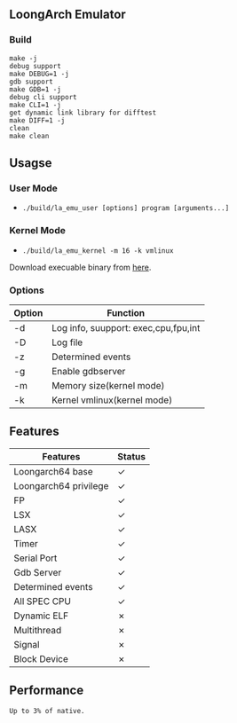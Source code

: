 ## LoongArch Emulator

### Build

```
make -j
debug support
make DEBUG=1 -j
gdb support
make GDB=1 -j
debug cli support
make CLI=1 -j
get dynamic link library for difftest
make DIFF=1 -j
clean
make clean
```

## Usagse

### User Mode
- `./build/la_emu_user [options] program [arguments...]`

### Kernel Mode
- `./build/la_emu_kernel -m 16 -k vmlinux`

Download execuable binary from [here](https://github.com/rrwhx/binary_resource).

### Options

|  Option | Function  |
|---|---|
| -d   | Log info, suupport: exec,cpu,fpu,int  |
| -D   | Log file  |
| -z                 | Determined events  |
| -g                | Enable gdbserver  |
| -m                | Memory size(kernel mode)  |
| -k                | Kernel vmlinux(kernel mode)  |

## Features

|  Features | Status  |
|---|---|
| Loongarch64 base   | &check;  |
| Loongarch64 privilege   | &check;  |
| FP                 | &check;  |
| LSX                | &check;  |
| LASX                | &check;  |
| Timer              | &check;  |
| Serial Port        | &check;  |
| Gdb Server         | &check;  |
| Determined events  | &check;  |
| All SPEC CPU       | &check;  |
| Dynamic ELF        | &cross;  |
| Multithread        | &cross;  |
| Signal             | &cross;  |
| Block Device       | &cross;  |


## Performance
    Up to 3% of native.

